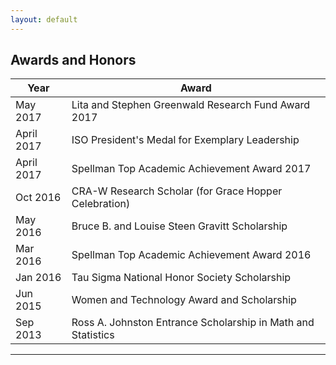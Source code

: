 ```yaml
---
layout: default
---
```


## Awards and Honors

Year | Award | 
-----|-------|
May 2017   | Lita and Stephen Greenwald Research Fund Award 2017
April 2017 | ISO President's Medal for Exemplary Leadership 
April 2017 | Spellman Top Academic Achievement Award 2017
Oct 2016   | CRA-W Research Scholar (for Grace Hopper Celebration)
May 2016   | Bruce B. and Louise Steen Gravitt Scholarship
Mar 2016   | Spellman Top Academic Achievement Award 2016
Jan 2016   | Tau Sigma National Honor Society Scholarship
Jun 2015   | Women and Technology Award and Scholarship
Sep 2013   | Ross A. Johnston Entrance Scholarship in Math and Statistics

---